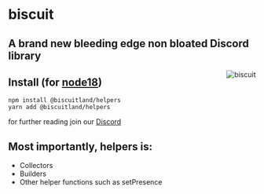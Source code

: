 # biscuit

## A brand new bleeding edge non bloated Discord library

<img align="right" src="https://raw.githubusercontent.com/oasisjs/biscuit/main/assets/icon.svg" alt="biscuit"/>

## Install (for [node18](https://nodejs.org/en/download/))

```sh-session
npm install @biscuitland/helpers
yarn add @biscuitland/helpers
```

for further reading join our [Discord](https://discord.gg/zmuvzzEFz2)

## Most importantly, helpers is:
- Collectors
- Builders
- Other helper functions such as setPresence

